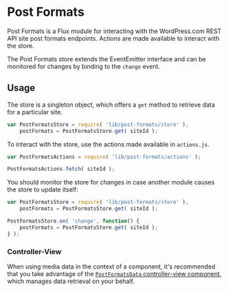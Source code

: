 Post Formats
============

Post Formats is a Flux module for interacting with the WordPress.com REST API site post formats endpoints. Actions are made available to interact with the store.

The Post Formats store extends the EventEmitter interface and can be monitored for changes by binding to the `change` event.

## Usage

The store is a singleton object, which offers a `get` method to retrieve data for a particular site.

```js
var PostFormatsStore = require( 'lib/post-formats/store' ),
	postFormats = PostFormatsStore.get( siteId );
```

To interact with the store, use the actions made available in `actions.js`.

```js
var PostFormatsActions = require( 'lib/post-formats/actions' );

PostFormatsActions.fetch( siteId );
```

You should monitor the store for changes in case another module causes the store to update itself:

```js
var PostFormatsStore = require( 'lib/post-formats/store' ),
	postFormats = PostFormatsStore.get( siteId );

PostFormatsStore.on( 'change', function() {
	postFormats = PostFormatsStore.get( siteId );
} );
```

### Controller-View

When using media data in the context of a component, it's recommended that you take advantage of the [`PostFormatsData` controller-view component](../../components/data/post-formats-data/), which manages data retrieval on your behalf.
